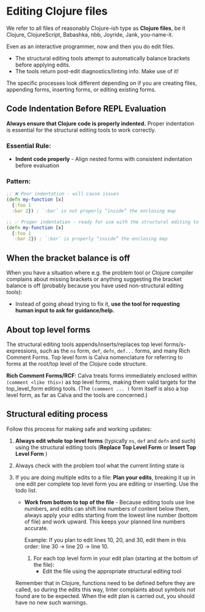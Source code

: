 # Editing Clojure files

We refer to all files of reasonably Clojure-ish type as **Clojure files**, be it Clojure, ClojureScript, Babashka, nbb, Joyride, Jank, you-name-it.

Even as an interactive programmer, now and then you do edit files.

* The structural editing tools attempt to automatically balance brackets before applying edits.
* The tools return post-edit diagnostics/linting info. Make use of it!

The specific processes look different depending on if you are creating files, appending forms, inserting forms, or editing existing forms.

## Code Indentation Before REPL Evaluation

**Always ensure that Clojure code is properly indented.** Proper indentation is essential for the structural editing tools to work correctly.

### Essential Rule:
- **Indent code properly** - Align nested forms with consistent indentation before evaluation

### Pattern:
```clojure
;; ❌ Poor indentation - will cause issues
(defn my-function [x]
  {:foo 1
  :bar 2}) ; `:bar` is not properly “inside” the enclosing map

;; ✅ Proper indentation - ready for use with the structural editing tools
(defn my-function [x]
  {:foo 1
   :bar 2}) ; `:bar` is properly “inside” the enclosing map
```

## When the bracket balance is off

When you have a situation where e.g. the problem tool or Clojure compiler complains about missing brackets or anything suggesting the bracket balance is off (probably because you have used non-structural editing tools):
* Instead of going ahead trying to fix it, **use the tool for requesting human input to ask for guidance/help.**

## About top level forms

The structural editing tools appends/inserts/replaces top level forms/s-expressions, such as the `ns` form, `def`, `defn`, `def...` forms, and many Rich Comment Forms. Top level form is Calva nomenclature for referring to forms at the root/top level of the Clojure code structure.

**Rich Comment Forms/RCF**: Calva treats forms immediately enclosed within `(comment <like this>)` as top level forms, making them valid targets for the top_level_form editing tools. (The `(comment ... )` form itself is also a top level form, as far as Calva and the tools are concerned.)

## Structural editing process

Follow this process for making safe and working updates:

1. **Always edit whole top level forms** (typically `ns`, `def` and `defn` and such) using the structural editing tools (**Replace Top Level Form** or **Insert Top Level Form** )
2. Always check with the problem tool what the current linting state is
3. If you are doing multiple edits to a file: **Plan your edits**, breaking it up in one edit per complete top level form you are editing or inserting. Use the todo list.
   - **Work from bottom to top of the file** - Because editing tools use line numbers, and edits can shift line numbers of content below them, always apply your edits starting from the lowest line number (bottom of file) and work upward. This keeps your planned line numbers accurate.

     Example: If you plan to edit lines 10, 20, and 30, edit them in this order: line 30 → line 20 → line 10.

     1. For each top level form in your edit plan (starting at the bottom of the file):
        * Edit the file using the appropriate structural editing tool

    Remember that in Clojure, functions need to be defined before they are called, so during the edits this way, linter complaints about symbols not found are to be expected. When the edit plan is carried out, you should have no new such warnings.

